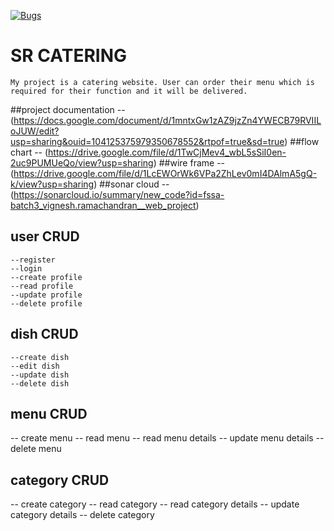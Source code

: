 [![Bugs](https://sonarcloud.io/api/project_badges/measure?project=fssa-batch3_vignesh.ramachandran__web_project&metric=bugs)](https://sonarcloud.io/summary/new_code?id=fssa-batch3_vignesh.ramachandran__web_project)

# SR CATERING
	My project is a catering website. User can order their menu which is required for their function and it will be delivered.

##project documentation -- (https://docs.google.com/document/d/1mntxGw1zAZ9jzZn4YWECB79RVIILoJUW/edit?usp=sharing&ouid=104125375979350678552&rtpof=true&sd=true)
##flow chart -- (https://drive.google.com/file/d/1TwCjMev4_wbL5sSiI0en-2uc9PUMUeQo/view?usp=sharing)
##wire frame -- (https://drive.google.com/file/d/1LcEWOrWk6VPa2ZhLev0mI4DAlmA5gQ-k/view?usp=sharing)
##sonar cloud -- (https://sonarcloud.io/summary/new_code?id=fssa-batch3_vignesh.ramachandran__web_project)

## user CRUD
    --register
    --login
    --create profile
    --read profile
    --update profile
    --delete profile
    
## dish CRUD
    --create dish
    --edit dish
    --update dish
    --delete dish

## menu CRUD
-- create menu
-- read menu
-- read menu details
-- update menu details
-- delete menu

## category CRUD
-- create category
-- read category
-- read category details
-- update category details
-- delete category 

            
            
            
            
            
